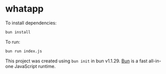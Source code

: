 # whatapp

To install dependencies:

```bash
bun install
```

To run:

```bash
bun run index.js
```

This project was created using `bun init` in bun v1.1.29. [Bun](https://bun.sh) is a fast all-in-one JavaScript runtime.

